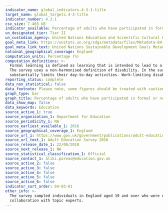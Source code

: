 ```yaml
---
indicator_name: global_indicators.4-3-1-title
target_name: global_targets.4-3-title
indicator_number: 4.3.1
csv_size: 7.465 kB
indicator_available: Percentage of adults who have participated in formal or non-formal learning in the last 12 months
un_designated_tier: Tier II
un_custodian_agency: United Nations Education and Scientific Cultural Organisation - Institute of Statistics (UNESCO-UIS)
goal_meta_link: https://unstats.un.org/sdgs/metadata/files/Metadata-04-03-01.pdf
goal_meta_link_text: United Nations Sustainable Development Goals Metadata (PDF 210 KB)
national_geographical_coverage: England
computation_units: Percentage (%)
computation_definitions: >-
  Formal learning is defined as learning that is intended to lead to a nationally recognised qualification. For example, a degree or NVQ. Non-formal learning is defined a course or taught class that does not lead to a nationally recognised qualification. For example, a first aid course.
  The survey uses a non-harmonised definition of disability. In the survey a respondent’s disability status was classified as either ‘Currently disabled and/or work-limiting disabled’ or ‘Not disabled’. Disabled (current disability) includes those who have a long-term disability which
  substantially limits their day-to-day activities. Work-limiting disabled includes those who have a long-term disability which affects the kind or amount of work they might do.
reporting_status: complete
data_non_statistical: false
data_footnote: Please note, some figures should be treated with caution due to sample sizes <30. For more information, see data source.
graph_type: bar
graph_title: Percentage of adults who have participated in formal or non-formal learning in the last 12 months
data_show_map: false
data_keywords: Education
source_active_1: true
source_organisation_1: Department for Education
source_periodicity_1: NA
source_earliest_available_1: 2016
source_geographical_coverage_1: England
source_url_1: https://www.gov.uk/government/publications/adult-education-survey-2016
source_url_text_1: Adult Education Survey 2016
source_release_date_1: 22/08/2018
source_next_release_1: NA
source_statistical_classification_1: Official
source_contact_1: aliki.pareas@education.gov.uk
source_active_2: false
source_active_3: false
source_active_4: false
source_active_5: false
source_active_6: false
indicator_sort_order: 04-03-01
other_info: >-
  The survey sampled individuals in England aged 19 and over who were not in continuous full-time education or who had returned to full-time education following a break of more than two years. Data follows the UN specification for this indicator. This indicator has been identified in
  collaboration with topic experts.
---
```


